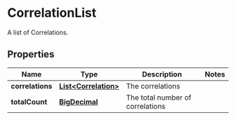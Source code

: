 

# CorrelationList

A list of Correlations.
## Properties

Name | Type | Description | Notes
------------ | ------------- | ------------- | -------------
**correlations** | [**List&lt;Correlation&gt;**](Correlation.md) | The correlations | 
**totalCount** | [**BigDecimal**](BigDecimal.md) | The total number of correlations | 



